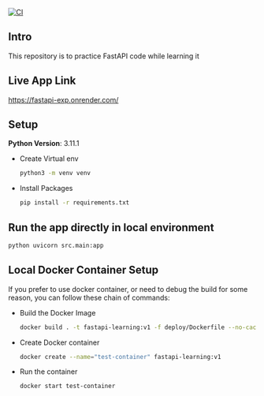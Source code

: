 [![CI](https://github.com/thesparkvision/FastAPI/actions/workflows/build_and_run.yaml/badge.svg)](https://github.com/thesparkvision/FastAPI/actions/workflows/build_and_run.yaml)

## Intro

This repository is to practice FastAPI code while learning it

## Live App Link

https://fastapi-exp.onrender.com/

## Setup

**Python Version**: 3.11.1

- Create Virtual env
    
    ```bash
    python3 -m venv venv
    ```

- Install Packages

    ```bash
    pip install -r requirements.txt
    ```

## Run the app directly in local environment

```bash
python uvicorn src.main:app
```

## Local Docker Container Setup

If you prefer to use docker container,
or need to debug the build for some reason,
you can follow these chain of commands:

- Build the Docker Image

    ```bash
    docker build . -t fastapi-learning:v1 -f deploy/Dockerfile --no-cache
    ```

- Create Docker container

    ```bash
    docker create --name="test-container" fastapi-learning:v1
    ```

- Run the container

    ```bash
    docker start test-container
    ```
